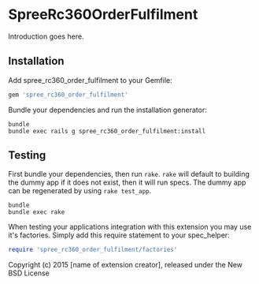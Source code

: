 SpreeRc360OrderFulfilment
=========================

Introduction goes here.

Installation
------------

Add spree_rc360_order_fulfilment to your Gemfile:

```ruby
gem 'spree_rc360_order_fulfilment'
```

Bundle your dependencies and run the installation generator:

```shell
bundle
bundle exec rails g spree_rc360_order_fulfilment:install
```

Testing
-------

First bundle your dependencies, then run `rake`. `rake` will default to building the dummy app if it does not exist, then it will run specs. The dummy app can be regenerated by using `rake test_app`.

```shell
bundle
bundle exec rake
```

When testing your applications integration with this extension you may use it's factories.
Simply add this require statement to your spec_helper:

```ruby
require 'spree_rc360_order_fulfilment/factories'
```

Copyright (c) 2015 [name of extension creator], released under the New BSD License
